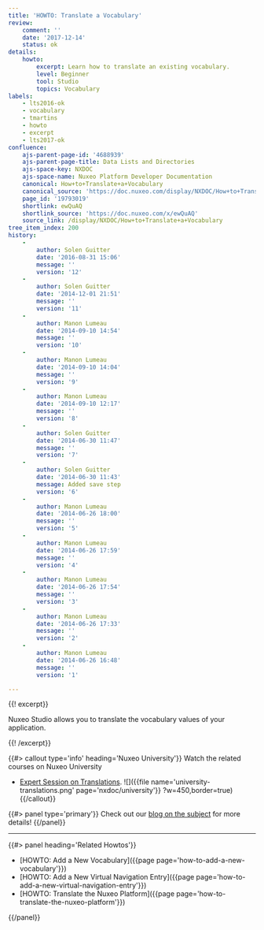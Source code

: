 ```yaml
---
title: 'HOWTO: Translate a Vocabulary'
review:
    comment: ''
    date: '2017-12-14'
    status: ok
details:
    howto:
        excerpt: Learn how to translate an existing vocabulary.
        level: Beginner
        tool: Studio
        topics: Vocabulary
labels:
    - lts2016-ok
    - vocabulary
    - tmartins
    - howto
    - excerpt
    - lts2017-ok
confluence:
    ajs-parent-page-id: '4688939'
    ajs-parent-page-title: Data Lists and Directories
    ajs-space-key: NXDOC
    ajs-space-name: Nuxeo Platform Developer Documentation
    canonical: How+to+Translate+a+Vocabulary
    canonical_source: 'https://doc.nuxeo.com/display/NXDOC/How+to+Translate+a+Vocabulary'
    page_id: '19793019'
    shortlink: ewQuAQ
    shortlink_source: 'https://doc.nuxeo.com/x/ewQuAQ'
    source_link: /display/NXDOC/How+to+Translate+a+Vocabulary
tree_item_index: 200
history:
    -
        author: Solen Guitter
        date: '2016-08-31 15:06'
        message: ''
        version: '12'
    -
        author: Solen Guitter
        date: '2014-12-01 21:51'
        message: ''
        version: '11'
    -
        author: Manon Lumeau
        date: '2014-09-10 14:54'
        message: ''
        version: '10'
    -
        author: Manon Lumeau
        date: '2014-09-10 14:04'
        message: ''
        version: '9'
    -
        author: Manon Lumeau
        date: '2014-09-10 12:17'
        message: ''
        version: '8'
    -
        author: Solen Guitter
        date: '2014-06-30 11:47'
        message: ''
        version: '7'
    -
        author: Solen Guitter
        date: '2014-06-30 11:43'
        message: Added save step
        version: '6'
    -
        author: Manon Lumeau
        date: '2014-06-26 18:00'
        message: ''
        version: '5'
    -
        author: Manon Lumeau
        date: '2014-06-26 17:59'
        message: ''
        version: '4'
    -
        author: Manon Lumeau
        date: '2014-06-26 17:54'
        message: ''
        version: '3'
    -
        author: Manon Lumeau
        date: '2014-06-26 17:33'
        message: ''
        version: '2'
    -
        author: Manon Lumeau
        date: '2014-06-26 16:48'
        message: ''
        version: '1'

---
```

{{! excerpt}}

Nuxeo Studio allows you to translate the vocabulary values of your application.

{{! /excerpt}}

{{#> callout type='info' heading='Nuxeo University'}}
Watch the related courses on Nuxeo University
- [Expert Session on Translations](https://university.nuxeo.com/learn/public/course/view/elearning/140/expert-session-translations).
![]({{file name='university-translations.png' page='nxdoc/university'}} ?w=450,border=true)
{{/callout}}

{{#> panel type='primary'}}
Check out our [blog on the subject](https://www.nuxeo.com/blog/how-many-languages-can-you-fit-in-the-nuxeo-platform/) for more details!
{{/panel}}

* * *

<div class="row" data-equalizer data-equalize-on="medium"><div class="column medium-6">{{#> panel heading='Related Howtos'}}

- [HOWTO: Add a New Vocabulary]({{page page='how-to-add-a-new-vocabulary'}})
- [HOWTO: Add a New Virtual Navigation Entry]({{page page='how-to-add-a-new-virtual-navigation-entry'}})
- [HOWTO: Translate the Nuxeo Platform]({{page page='how-to-translate-the-nuxeo-platform'}})

{{/panel}}</div><div class="column medium-6">

&nbsp;

</div></div>
